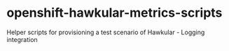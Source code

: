 # openshift-hawkular-metrics-scripts
Helper scripts for provisioning a test scenario of Hawkular - Logging integration
